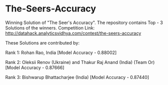 # The-Seers-Accuracy
Winning Solution of "The Seer's Accuracy". The repository contains Top - 3 Solutions of the winners. Competition Link: http://datahack.analyticsvidhya.com/contest/the-seers-accuracy

These Solutions are contributed by:

Rank 1: Rohan Rao, India [Model Accuracy - 0.88002]

Rank 2: Oleksii Renov (Ukraine) and Thakur Raj Anand (India) (Team Or) [Model Accuracy - 0.87666]

Rank 3: Bishwarup Bhattacharjee (India) [Model Accuracy - 0.87440]
